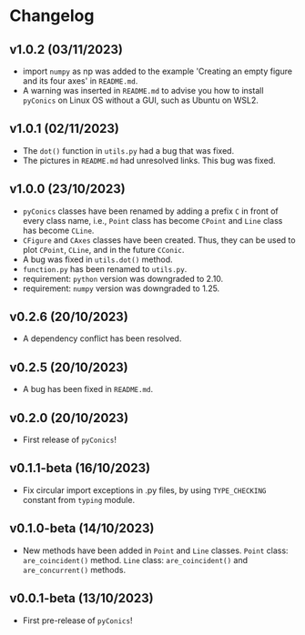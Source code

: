# Changelog

<!--next-version-placeholder-->

## v1.0.2 (03/11/2023)

- import `numpy` as np was added to the example
'Creating an empty figure and its four axes' in `README.md`.
- A warning was inserted in `README.md` to advise you how to
install `pyConics` on Linux OS without a GUI, such as Ubuntu
on WSL2.

## v1.0.1 (02/11/2023)

- The `dot()` function in `utils.py` had a bug that was fixed.
- The pictures in `README.md` had unresolved links. This bug
was fixed.

## v1.0.0 (23/10/2023)

- `pyConics` classes have been renamed by adding a prefix `C` in
front of every class name, i.e., `Point` class has become `CPoint`
and `Line` class has become `CLine`.
- `CFigure` and `CAxes` classes have been created. Thus, they can
be used to plot `CPoint`, `CLine`, and in the future `CConic`.
- A bug was fixed in `utils.dot()` method.
- `function.py` has been renamed to `utils.py`.
- requirement: `python` version was downgraded to 2.10.
- requirement: `numpy` version was downgraded to 1.25.

## v0.2.6 (20/10/2023)

- A dependency conflict has been resolved.

## v0.2.5 (20/10/2023)

- A bug has been fixed in `README.md`.

## v0.2.0 (20/10/2023)

- First release of `pyConics`!

## v0.1.1-beta (16/10/2023)

- Fix circular import exceptions in .py files, by using
`TYPE_CHECKING` constant from `typing` module.

## v0.1.0-beta (14/10/2023)

- New methods have been added in `Point` and `Line` classes.
`Point` class: `are_coincident()` method.
`Line` class: `are_coincident()` and `are_concurrent()` methods.

## v0.0.1-beta (13/10/2023)

- First pre-release of `pyConics`!
